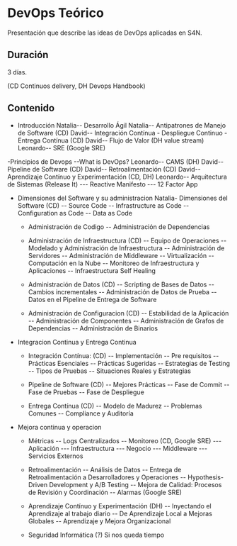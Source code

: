 # DevOps Teórico

Presentación que describe las ideas de DevOps aplicadas en S4N.

## Duración
3 días.

(CD Continuos delivery, DH Devops Handbook)

## Contenido

- Introducción
    Natalia-- Desarrollo Ágil 
    Natalia-- Antipatrones de Manejo de Software (CD)
    David-- Integración Contínua - Despliegue Continuo - Entrega Contínua (CD)
    David-- Flujo de Valor (DH value stream)
    Leonardo-- SRE (Google SRE)

-Principios de Devops
    --What is DevOps?
    Leonardo-- CAMS (DH)
    David-- Pipeline de Software (CD)
    David-- Retroalimentación (CD)
    David-- Aprendizaje Contínuo y Experimentación (CD, DH)
    Leonardo-- Arquitectura de Sistemas (Release It)
                --- Reactive Manifesto
                --- 12 Factor App

- Dimensiones del Software y su administracion
    Natalia- Dimensiones del Software (CD)
        -- Source Code
        -- Infrastructure as Code
        -- Configuration as Code
        -- Data as Code
    
    - Administración de Codigo
        -- Administración de Dependencias

    - Administración de Infraestructura (CD)
        -- Equipo de Operaciones
        -- Modelado y Administración de Infraestructura
        -- Administración de Servidores
        -- Administración de Middleware
        -- Virtualización
        -- Computación en la Nube
        -- Monitoreo de Infraestructura y Aplicaciones
        -- Infraestructura Self Healing

    - Administración de Datos (CD)
        -- Scripting de Bases de Datos
        -- Cambios incrementales
        -- Administración de Datos de Prueba
        -- Datos en el Pipeline de Entrega de Software

    - Administración de Configuracion (CD)
        -- Estabilidad de la Aplicación
        -- Administración de Componentes
        -- Administración de Grafos de Dependencias
        -- Administración de Binarios



- Integracion Continua y Entrega Continua
    - Integración Contínua: (CD)
        -- Implementación
        -- Pre requisitos
        -- Prácticas Esenciales
        -- Prácticas Sugeridas
        -- Estrategias de Testing
        -- Tipos de Pruebas
        -- Situaciones Reales y Estrategias

    - Pipeline de Software (CD)
        -- Mejores Prácticas
        -- Fase de Commit
        -- Fase de Pruebas
        -- Fase de Despliegue

    - Entrega Contínua (CD)
        -- Modelo de Madurez
        -- Problemas Comunes
        -- Compliance y Auditoría


- Mejora continua y operacion

    - Métricas
    -- Logs Centralizados
    -- Monitoreo (CD, Google SRE)
    --- Aplicación
    --- Infraestructura
    --- Negocio
    --- Middleware
    --- Servicios Externos

    - Retroalimentación
    -- Análisis de Datos
    -- Entrega de Retroalimentación a Desarrolladores y Operaciones
    -- Hypothesis-Driven Development y A/B Testing
    -- Mejora de Calidad: Procesos de Revisión y Coordinación
    -- Alarmas (Google SRE)

    - Aprendizaje Contínuo y Experimentación (DH)
    -- Inyectando el Aprendizaje al trabajo diario
    -- De Aprendizaje Local a Mejoras Globales
    -- Aprendizaje y Mejora Organizacional


    - Seguridad Informática (?)
        Si nos queda tiempo


